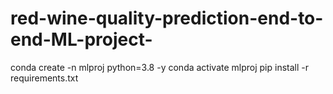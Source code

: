 # red-wine-quality-prediction-end-to-end-ML-project-

conda create -n mlproj python=3.8 -y
conda activate mlproj
pip install -r requirements.txt
